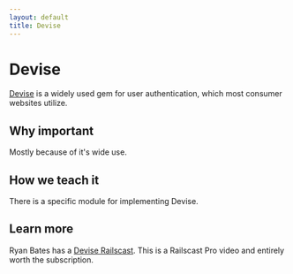 ```yaml
---
layout: default
title: Devise
---
```


Devise
===

[Devise](https://github.com/plataformatec/devise) is a widely used gem for user authentication, which most consumer websites utilize.

Why important
---

Mostly because of it's wide use.

How we teach it
---

There is a specific module for implementing Devise.

Learn more
---

Ryan Bates has a [Devise Railscast](http://railscasts.com/episodes/209-devise-revised). This is a Railscast Pro video and entirely worth the subscription.